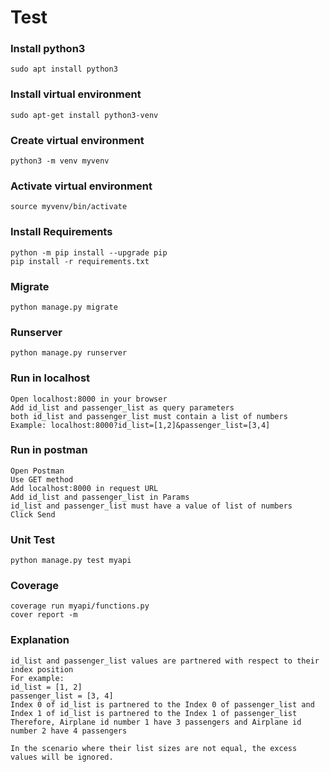 # Test

### Install python3

	sudo apt install python3

### Install virtual environment

	sudo apt-get install python3-venv

### Create virtual environment

	python3 -m venv myvenv

### Activate virtual environment

	source myvenv/bin/activate

### Install Requirements

	python -m pip install --upgrade pip
	pip install -r requirements.txt

### Migrate

	python manage.py migrate

### Runserver

	python manage.py runserver

### Run in localhost

	Open localhost:8000 in your browser
	Add id_list and passenger_list as query parameters
	both id_list and passenger_list must contain a list of numbers
	Example: localhost:8000?id_list=[1,2]&passenger_list=[3,4]

### Run in postman
	Open Postman
	Use GET method
	Add localhost:8000 in request URL
	Add id_list and passenger_list in Params
	id_list and passenger_list must have a value of list of numbers
	Click Send

### Unit Test
	python manage.py test myapi

### Coverage
	coverage run myapi/functions.py
	cover report -m

### Explanation
	id_list and passenger_list values are partnered with respect to their index position
	For example:
	id_list = [1, 2]
	passenger_list = [3, 4]
	Index 0 of id_list is partnered to the Index 0 of passenger_list and
	Index 1 of id_list is partnered to the Index 1 of passenger_list
	Therefore, Airplane id number 1 have 3 passengers and Airplane id number 2 have 4 passengers

	In the scenario where their list sizes are not equal, the excess values will be ignored.
